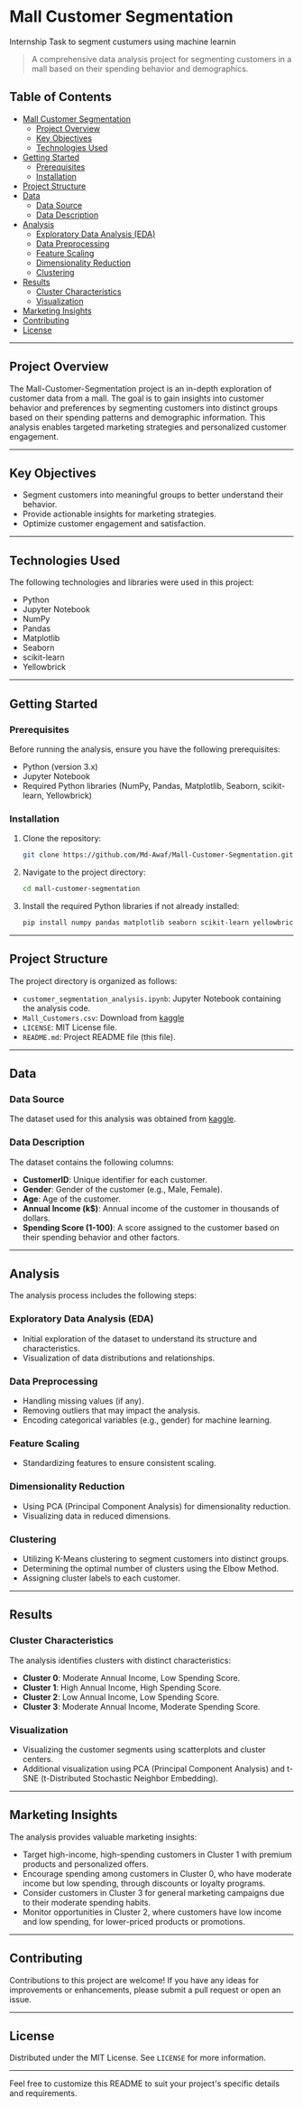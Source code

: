 # Mall Customer Segmentation
Internship Task to segment custumers using machine learnin

> A comprehensive data analysis project for segmenting customers in a mall based on their spending behavior and demographics.


## Table of Contents

- [Mall Customer Segmentation](#mall-customer-segmentation)
  - [Project Overview](#project-overview)
  - [Key Objectives](#key-objectives)
  - [Technologies Used](#technologies-used)
- [Getting Started](#getting-started)
  - [Prerequisites](#prerequisites)
  - [Installation](#installation)
- [Project Structure](#project-structure)
- [Data](#data)
  - [Data Source](#data-source)
  - [Data Description](#data-description)
- [Analysis](#analysis)
  - [Exploratory Data Analysis (EDA)](#exploratory-data-analysis-eda)
  - [Data Preprocessing](#data-preprocessing)
  - [Feature Scaling](#feature-scaling)
  - [Dimensionality Reduction](#dimensionality-reduction)
  - [Clustering](#clustering)
- [Results](#results)
  - [Cluster Characteristics](#cluster-characteristics)
  - [Visualization](#visualization)
- [Marketing Insights](#marketing-insights)
- [Contributing](#contributing)
- [License](#license)

---

## Project Overview

The Mall-Customer-Segmentation project is an in-depth exploration of customer data from a mall. The goal is to gain insights into customer behavior and preferences by segmenting customers into distinct groups based on their spending patterns and demographic information. This analysis enables targeted marketing strategies and personalized customer engagement.

---

## Key Objectives

- Segment customers into meaningful groups to better understand their behavior.
- Provide actionable insights for marketing strategies.
- Optimize customer engagement and satisfaction.

---

## Technologies Used

The following technologies and libraries were used in this project:

- Python
- Jupyter Notebook
- NumPy
- Pandas
- Matplotlib
- Seaborn
- scikit-learn
- Yellowbrick

---

## Getting Started

### Prerequisites

Before running the analysis, ensure you have the following prerequisites:

- Python (version 3.x)
- Jupyter Notebook
- Required Python libraries (NumPy, Pandas, Matplotlib, Seaborn, scikit-learn, Yellowbrick)

### Installation

1. Clone the repository:

   ```bash
   git clone https://github.com/Md-Awaf/Mall-Customer-Segmentation.git
   ```

2. Navigate to the project directory:

   ```bash
   cd mall-customer-segmentation
   ```

3. Install the required Python libraries if not already installed:

   ```bash
   pip install numpy pandas matplotlib seaborn scikit-learn yellowbrick
   ```

---

## Project Structure

The project directory is organized as follows:

- `customer_segmentation_analysis.ipynb`: Jupyter Notebook containing the analysis code.
- `Mall_Customers.csv`: Download from [kaggle](https://www.kaggle.com/datasets/vjchoudhary7/customer-segmentation-tutorial-in-python)
- `LICENSE`: MIT License file.
- `README.md`: Project README file (this file).

---

## Data

### Data Source

The dataset used for this analysis was obtained from [kaggle](https://www.kaggle.com/datasets/vjchoudhary7/customer-segmentation-tutorial-in-python).

### Data Description

The dataset contains the following columns:

- **CustomerID**: Unique identifier for each customer.
- **Gender**: Gender of the customer (e.g., Male, Female).
- **Age**: Age of the customer.
- **Annual Income (k$)**: Annual income of the customer in thousands of dollars.
- **Spending Score (1-100)**: A score assigned to the customer based on their spending behavior and other factors.

---

## Analysis

The analysis process includes the following steps:

### Exploratory Data Analysis (EDA)

- Initial exploration of the dataset to understand its structure and characteristics.
- Visualization of data distributions and relationships.

### Data Preprocessing

- Handling missing values (if any).
- Removing outliers that may impact the analysis.
- Encoding categorical variables (e.g., gender) for machine learning.

### Feature Scaling

- Standardizing features to ensure consistent scaling.

### Dimensionality Reduction

- Using PCA (Principal Component Analysis) for dimensionality reduction.
- Visualizing data in reduced dimensions.

### Clustering

- Utilizing K-Means clustering to segment customers into distinct groups.
- Determining the optimal number of clusters using the Elbow Method.
- Assigning cluster labels to each customer.

---

## Results

### Cluster Characteristics

The analysis identifies clusters with distinct characteristics:

- **Cluster 0**: Moderate Annual Income, Low Spending Score.
- **Cluster 1**: High Annual Income, High Spending Score.
- **Cluster 2**: Low Annual Income, Low Spending Score.
- **Cluster 3**: Moderate Annual Income, Moderate Spending Score.

### Visualization

- Visualizing the customer segments using scatterplots and cluster centers.
- Additional visualization using PCA (Principal Component Analysis) and t-SNE (t-Distributed Stochastic Neighbor Embedding).

---

## Marketing Insights

The analysis provides valuable marketing insights:

- Target high-income, high-spending customers in Cluster 1 with premium products and personalized offers.
- Encourage spending among customers in Cluster 0, who have moderate income but low spending, through discounts or loyalty programs.
- Consider customers in Cluster 3 for general marketing campaigns due to their moderate spending habits.
- Monitor opportunities in Cluster 2, where customers have low income and low spending, for lower-priced products or promotions.

---

## Contributing

Contributions to this project are welcome! If you have any ideas for improvements or enhancements, please submit a pull request or open an issue.

---

## License

Distributed under the MIT License. See `LICENSE` for more information.

---
Feel free to customize this README to suit your project's specific details and requirements.
